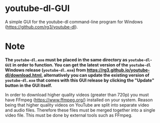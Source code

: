 # youtube-dl-GUI
A simple GUI for the youtube-dl command-line program for Windows (https://github.com/rg3/youtube-dl).

# Note
**The `youtube-dl.exe` must be placed in the same directory as `youtube-dl-GUI` in order to function. You can get the latest version of the `youtube-dl` Windows release (`youtube-dl.exe`) from https://rg3.github.io/youtube-dl/download.html, alternatively you can update the existing version of `youtube-dl.exe` that comes with this GUI release by clicking the "Update" button in the GUI itself.**

In order to download higher quality videos (greater than 720p) you must have FFmpeg (https://www.ffmpeg.org/) installed on your system. Reason being that higher quality videos on YouTube are split into separate video and audio files. Therefore these files must be merged together into a single video file. This must be done by external tools such as FFmpeg.
